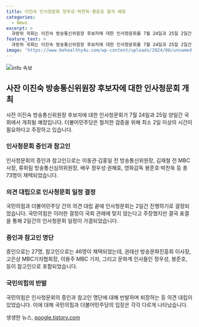 ```yaml
---
title: 이진숙 인사청문회 정우성·박찬욱·봉준호 참석 예정
categories:
  - News
excerpt: >
  과방위 국회는 이진숙 방송통신위원장 후보자에 대한 인사청문회를 7월 24일과 25일 2일간 실시하기로 의결했다. 더불어민주당은 최소 2일 이상의 철저한 검증을 주장하고, 이진숙 후보자의 극우 성향과 관련하여 검증을 강조했다. 반면 국민의힘은 이틀간의 청문회는 국회 관례에 맞지 않는다는 입장을 표명했다. 증인과 참고인으로는 권해효, 정우성, 봉준호 등이 채택되었으며, 참고인은 증인과 달리 출석하지 않아도 불이익이 없다. 
feature_text: >
  과방위 국회는 이진숙 방송통신위원장 후보자에 대한 인사청문회를 7월 24일과 25일 2일간 실시하기로 의결했다. 더불어민주당은 최소 2일 이상의 철저한 검증을 주장하고, 이진숙 후보자의 극우 성향과 관련하여 검증을 강조했다. 반면 국민의힘은 이틀간의 청문회는 국회 관례에 맞지 않는다는 입장을 표명했다. 증인과 참고인으로는 권해효, 정우성, 봉준호 등이 채택되었으며, 참고인은 증인과 달리 출석하지 않아도 불이익이 없다. 
image: 'https://www.behealthy4u.com/wp-content/uploads/2024/06/unnamed-file.png'
---
```


<p><img src="https://www.behealthy4u.com/wp-content/uploads/2024/06/unnamed-file.png" alt="info 속보" /></p>

<h2 data-ke-size="size26">사잔 이진숙 방송통신위원장 후보자에 대한 인사청문회 개최</h2>

<p data-ke-size="size16">사잔 이진숙 방송통신위원장 후보자에 대한 인사청문회가 7월 24일과 25일 양일간 국회에서 개최될 예정입니다. 더불어민주당은 철저한 검증을 위해 최소 2일 이상의 시간이 필요하다고 주장하고 있습니다.</p>

<h3>인사청문회 증인과 참고인</h3>

<p data-ke-size="size16">인사청문회의 증인과 참고인으로는 이동관·김홍일 전 방송통신위원장, 김재철 전 MBC 사장, 류희림 방송통신심의위원장, 배우 정우성·권해효, 영화감독 봉준호·박찬욱 등 총 73명이 채택되었습니다.</p>

<h3>의견 대립으로 인사청문회 일정 결정</h3>

<p data-ke-size="size16">국민의힘과 더불어민주당 간의 의견 대립 끝에 인사청문회는 2일간 진행하기로 결정되었습니다. 국민의힘은 이러한 결정이 국회 관례에 맞지 않는다고 주장했지만 결국 표결을 통해 2일간의 인사청문회 일정이 가결되었습니다.</p>

<h3>증인과 참고인 명단</h3>

<p data-ke-size="size16">증인으로는 27명, 참고인으로는 46명이 채택되었는데, 권태선 방송문화진흥회 이사장, 고은상 MBC기자협회장, 이용주 MBC 기자, 그리고 문화계 인사들인 정우성, 봉준호, 등이 참고인으로 포함되었습니다.</p>

<h3>국민의힘의 반발</h3>

<p data-ke-size="size16">국민의힘은 인사청문회의 증인과 참고인 명단에 대해 반발하며 퇴장하는 등 의견 대립이 있었습니다. 이에 대해 국민의힘과 더불어민주당의 입장은 각각 다르게 나타났습니다.</p>
생생한 뉴스, <a href="https://qoogle.tistory.com" rel="dofollow">qoogle.tistory.com</a>


